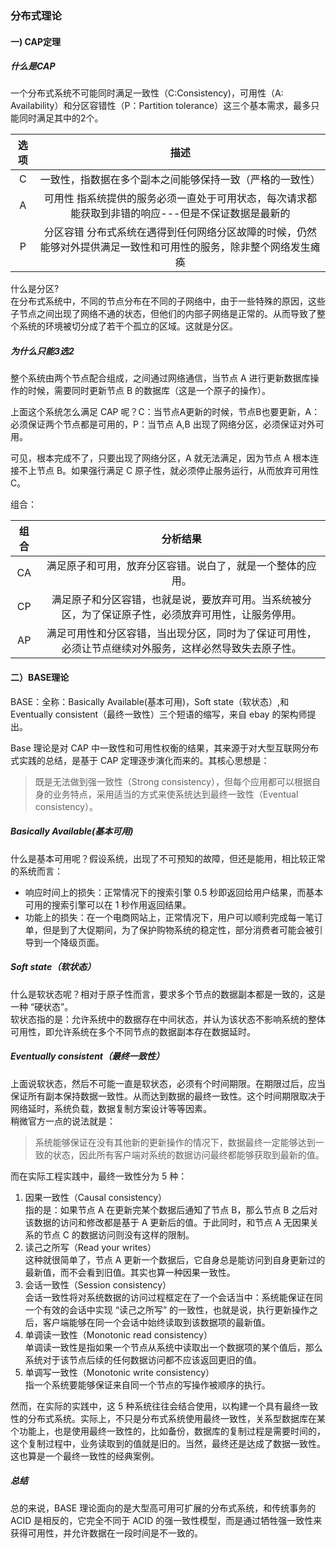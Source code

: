 ### 分布式理论
#### 一) CAP定理
##### 什么是CAP
一个分布式系统不可能同时满足一致性（C:Consistency)，可用性（A: Availability）和分区容错性（P：Partition tolerance）这三个基本需求，最多只能同时满足其中的2个。

|选项|描述|
|:--:|:--:|
|C|一致性，指数据在多个副本之间能够保持一致（严格的一致性）|
|A|可用性 指系统提供的服务必须一直处于可用状态，每次请求都能获取到非错的响应---但是不保证数据是最新的|
|P|分区容错 分布式系统在遇得到任何网络分区故障的时候，仍然能够对外提供满足一致性和可用性的服务，除非整个网络发生瘫痪|

什么是分区?  
在分布式系统中，不同的节点分布在不同的子网络中，由于一些特殊的原因，这些子节点之间出现了网络不通的状态，但他们的内部子网络是正常的。从而导致了整个系统的环境被切分成了若干个孤立的区域。这就是分区。  

##### 为什么只能3选2
整个系统由两个节点配合组成，之间通过网络通信，当节点 A 进行更新数据库操作的时候，需要同时更新节点 B 的数据库（这是一个原子的操作）。

上面这个系统怎么满足 CAP 呢？C：当节点A更新的时候，节点B也要更新，A：必须保证两个节点都是可用的，P：当节点 A,B 出现了网络分区，必须保证对外可用。

可见，根本完成不了，只要出现了网络分区，A 就无法满足，因为节点 A 根本连接不上节点 B。如果强行满足 C 原子性，就必须停止服务运行，从而放弃可用性 C。

组合：  

|组合|分析结果|
|:--:|:--:|
|CA|满足原子和可用，放弃分区容错。说白了，就是一个整体的应用。|
|CP|满足原子和分区容错，也就是说，要放弃可用。当系统被分区，为了保证原子性，必须放弃可用性，让服务停用。|
|AP|满足可用性和分区容错，当出现分区，同时为了保证可用性，必须让节点继续对外服务，这样必然导致失去原子性。|

#### 二）BASE理论
BASE：全称：Basically Available(基本可用)，Soft state（软状态）,和 Eventually consistent（最终一致性）三个短语的缩写，来自 ebay 的架构师提出。

Base 理论是对 CAP 中一致性和可用性权衡的结果，其来源于对大型互联网分布式实践的总结，是基于 CAP 定理逐步演化而来的。其核心思想是：
> 既是无法做到强一致性（Strong consistency），但每个应用都可以根据自身的业务特点，采用适当的方式来使系统达到最终一致性（Eventual consistency）。

##### Basically Available(基本可用)
什么是基本可用呢？假设系统，出现了不可预知的故障，但还是能用，相比较正常的系统而言：
- 响应时间上的损失：正常情况下的搜索引擎 0.5 秒即返回给用户结果，而基本可用的搜索引擎可以在 1 秒作用返回结果。
- 功能上的损失：在一个电商网站上，正常情况下，用户可以顺利完成每一笔订单，但是到了大促期间，为了保护购物系统的稳定性，部分消费者可能会被引导到一个降级页面。

##### Soft state（软状态）
什么是软状态呢？相对于原子性而言，要求多个节点的数据副本都是一致的，这是一种 “硬状态”。  
软状态指的是：允许系统中的数据存在中间状态，并认为该状态不影响系统的整体可用性，即允许系统在多个不同节点的数据副本存在数据延时。

##### Eventually consistent（最终一致性）
上面说软状态，然后不可能一直是软状态，必须有个时间期限。在期限过后，应当保证所有副本保持数据一致性。从而达到数据的最终一致性。这个时间期限取决于网络延时，系统负载，数据复制方案设计等等因素。  
稍微官方一点的说法就是：
> 系统能够保证在没有其他新的更新操作的情况下，数据最终一定能够达到一致的状态，因此所有客户端对系统的数据访问最终都能够获取到最新的值。


而在实际工程实践中，最终一致性分为 5 种：

1. 因果一致性（Causal consistency）  
指的是：如果节点 A 在更新完某个数据后通知了节点 B，那么节点 B 之后对该数据的访问和修改都是基于 A 更新后的值。于此同时，和节点 A 无因果关系的节点 C 的数据访问则没有这样的限制。
2. 读己之所写（Read your writes）  
这种就很简单了，节点 A 更新一个数据后，它自身总是能访问到自身更新过的最新值，而不会看到旧值。其实也算一种因果一致性。
3. 会话一致性（Session consistency）  
会话一致性将对系统数据的访问过程框定在了一个会话当中：系统能保证在同一个有效的会话中实现 “读己之所写” 的一致性，也就是说，执行更新操作之后，客户端能够在同一个会话中始终读取到该数据项的最新值。
4. 单调读一致性（Monotonic read consistency）  
单调读一致性是指如果一个节点从系统中读取出一个数据项的某个值后，那么系统对于该节点后续的任何数据访问都不应该返回更旧的值。
5. 单调写一致性（Monotonic write consistency）  
指一个系统要能够保证来自同一个节点的写操作被顺序的执行。


然而，在实际的实践中，这 5 种系统往往会结合使用，以构建一个具有最终一致性的分布式系统。实际上，不只是分布式系统使用最终一致性，关系型数据库在某个功能上，也是使用最终一致性的，比如备份，数据库的复制过程是需要时间的，这个复制过程中，业务读取到的值就是旧的。当然，最终还是达成了数据一致性。这也算是一个最终一致性的经典案例。

##### 总结
总的来说，BASE 理论面向的是大型高可用可扩展的分布式系统，和传统事务的 ACID 是相反的，它完全不同于 ACID 的强一致性模型，而是通过牺牲强一致性来获得可用性，并允许数据在一段时间是不一致的。
